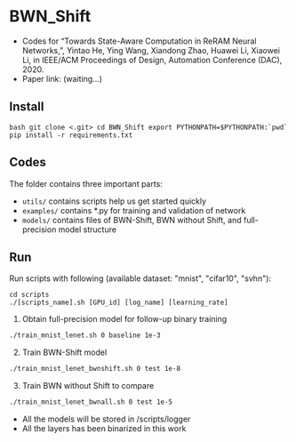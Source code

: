 # BWN_Shift

- Codes for “Towards State-Aware Computation in ReRAM Neural Networks,”, Yintao He, Ying Wang, Xiandong Zhao, Huawei Li, Xiaowei Li, in IEEE/ACM Proceedings of Design, Automation Conference (DAC), 2020.
- Paper link: (waiting...)


Install
------------

``bash
git clone <.git>
cd BWN_Shift
export PYTHONPATH=$PYTHONPATH:`pwd`
pip install -r requirements.txt
``

Codes
-----
The folder contains three important parts:
- `utils/` contains scripts help us get started quickly
- `examples/` contains \*.py for training and validation of network
- `models/` contains files of BWN-Shift, BWN without Shift, and full-precision model structure

Run
-------

Run scripts with following (available dataset: "mnist", "cifar10", "svhn"):
```
cd scripts
./[scripts_name].sh [GPU_id] [log_name] [learning_rate]
```
1. Obtain full-precision model for follow-up binary training
```bash
./train_mnist_lenet.sh 0 baseline 1e-3
```
2. Train BWN-Shift model
```bash
./train_mnist_lenet_bwnshift.sh 0 test 1e-8
```
3. Train BWN without Shift to compare
```bash
./train_mnist_lenet_bwnall.sh 0 test 1e-5
```


* All the models will be stored in /scripts/logger
* All the layers has been binarized in this work
